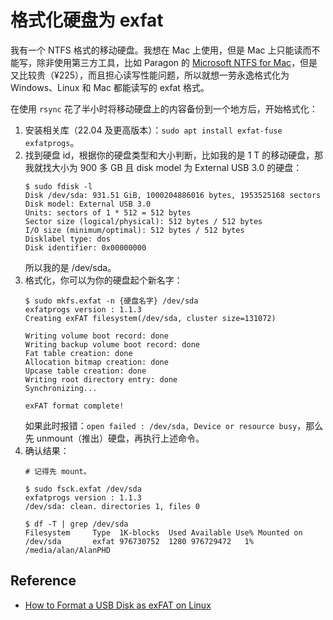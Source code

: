 # 格式化硬盘为 exfat

我有一个 NTFS 格式的移动硬盘。我想在 Mac 上使用，但是 Mac 上只能读而不能写，除非使用第三方工具，比如 Paragon 的 [‎Microsoft NTFS for Mac](https://www.paragon-software.com/home/ntfs-mac/)，但是又比较贵（¥225），而且担心读写性能问题，所以就想一劳永逸格式化为 Windows、Linux 和 Mac 都能读写的 exfat 格式。

在使用 `rsync` 花了半小时将移动硬盘上的内容备份到一个地方后，开始格式化：

1. 安装相关库（22.04 及更高版本）：`sudo apt install exfat-fuse exfatprogs`。
2. 找到硬盘 id，根据你的硬盘类型和大小判断，比如我的是 1 T 的移动硬盘，那我就找大小为 900 多 GB 且 disk model 为 External USB 3.0 的硬盘：
    ```
    $ sudo fdisk -l
    Disk /dev/sda: 931.51 GiB, 1000204886016 bytes, 1953525168 sectors
    Disk model: External USB 3.0
    Units: sectors of 1 * 512 = 512 bytes
    Sector size (logical/physical): 512 bytes / 512 bytes
    I/O size (minimum/optimal): 512 bytes / 512 bytes
    Disklabel type: dos
    Disk identifier: 0x00000000
    ```
    所以我的是 /dev/sda。
3. 格式化，你可以为你的硬盘起个新名字：
    ```
    $ sudo mkfs.exfat -n {硬盘名字} /dev/sda
    exfatprogs version : 1.1.3
    Creating exFAT filesystem(/dev/sda, cluster size=131072)
    
    Writing volume boot record: done
    Writing backup volume boot record: done
    Fat table creation: done
    Allocation bitmap creation: done
    Upcase table creation: done
    Writing root directory entry: done
    Synchronizing...
    
    exFAT format complete!
    ```
    如果此时报错：`open failed : /dev/sda, Device or resource busy`，那么先 unmount（推出）硬盘，再执行上述命令。
4. 确认结果：
    ```
    # 记得先 mount。
  
    $ sudo fsck.exfat /dev/sda
    exfatprogs version : 1.1.3
    /dev/sda: clean. directories 1, files 0
  
    $ df -T | grep /dev/sda
    Filesystem     Type  1K-blocks  Used Available Use% Mounted on
    /dev/sda       exfat 976730752  1280 976729472   1% /media/alan/AlanPHD
    ```

## Reference

- [How to Format a USB Disk as exFAT on Linux](https://itsfoss.com/format-exfat-linux/)
